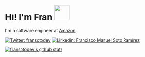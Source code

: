 <h1 >  Hi! I'm Fran <img src="https://media0.giphy.com/media/du3J3cXyzhj75IOgvA/giphy.gif" width="50px" /> </h1>

I'm a software engineer at [Amazon](https://relentless.com).


[![Twitter: fransotodev](https://img.shields.io/twitter/follow/fransotodev?color=green&style=for-the-badge&logo=twitter)](https://twitter.com/fransotodev)
[![Linkedin: Francisco Manuel Soto Ramírez](https://img.shields.io/badge/-linkedin-blue?style=for-the-badge&logo=Linkedin&logoColor=white)](https://www.linkedin.com/in/francisco-manuel-soto-ram%C3%ADrez-637779193/)





[![fransotodev's github stats](https://github-readme-stats.vercel.app/api?username=fransotodev&show_icons=true&theme=gruvbox)](https://github.com/anuraghazra/github-readme-stats)



